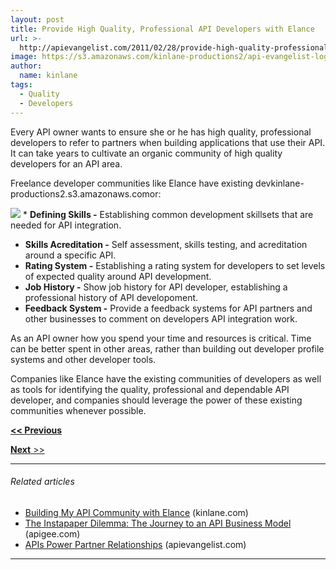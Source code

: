 ```yaml
---
layout: post
title: Provide High Quality, Professional API Developers with Elance
url: >-
  http://apievangelist.com/2011/02/28/provide-high-quality-professional-api-developers-with-elance/
image: https://s3.amazonaws.com/kinlane-productions2/api-evangelist-logos/api-evangelist-butterfly-vertical.png
author:
  name: kinlane
tags:
  - Quality
  - Developers
---
```

Every API owner wants to ensure she or he has high quality, professional developers to refer to partners when building applications that use their API. It can take years to cultivate an organic community of high quality developers for an API area.

Freelance developer communities like Elance have existing devkinlane-productions2.s3.amazonaws.comor:

![](http://kinlane-productions.s3.amazonaws.com/elance/elance-logo.jpg) *   **Defining Skills -** Establishing common development skillsets that are needed for API integration.
*   **Skills Acreditation -** Self assessment, skills testing, and acreditation around a specific API.
*   **Rating System -** Establishing a rating system for developers to set levels of expected quality around API development.
*   **Job History -** Show job history for API developer, establishing a professional history of API developoment.
*   **Feedback System -** Provide a feedback systems for API partners and other businesses to comment on developers API integration work.

As an API owner how you spend your time and resources is critical. Time can be better spent in other areas, rather than building out developer profile systems and other developer tools.

Companies like Elance have the existing communities of developers as well as tools for identifying the quality, professional and dependable API developer, and companies should leverage the power of these existing communities whenever possible.

****[<< Previous](http://apievangelist.com/2011/02/28/if-you-build-it-they-will-come/ "If You Build It They Will Come")****

[**Next** >>](http://apievangelist.com/2011/02/28/use-elance-your-api-sdk-and-code-samples/ "Use Elance Your API SDK and Code Samples")

* * *

###### Related articles

*   [Building My API Community with Elance](http://www.kinlane.com/2011/01/building-my-api-community-with-elance/) (kinlane.com)
*   [The Instapaper Dilemma: The Journey to an API Business Model](http://blog.apigee.com/apigee_blog/detail/api_business_models_instapaper/) (apigee.com)
*   [APIs Power Partner Relationships](http://apievangelist.com/2011/01/30/apis-power-partner-relationships/) (apievangelist.com)

* * *